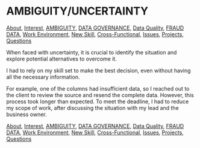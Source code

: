 # AMBIGUITY/UNCERTAINTY

<!-- TOC --> 
[About](https://github.com/bathai420/interview_data_quality/blob/main/About/README.md),
[Interest](https://github.com/bathai420/interview_data_quality/blob/main/Interest/README.md),
[AMBIGUITY](https://github.com/bathai420/interview_data_quality/blob/main/Ambiguity/README.md),
[DATA GOVERNANCE](https://github.com/bathai420/interview_data_quality/blob/main/DataGovernance/README.md),
[Data Quality](https://github.com/bathai420/interview_data_quality/blob/main/DataQuality/README.md), 
[FRAUD DATA](https://github.com/bathai420/interview_data_quality/blob/main/FraudData/README.md),
[Work Environment](https://github.com/bathai420/interview_data_quality/blob/main/WorkEnvironment/README.md),
[New Skill](https://github.com/bathai420/interview_data_quality/blob/main/NewSkill/README.md),
[Cross-Functional](https://github.com/bathai420/interview_data_quality/blob/main/CrossFunctional/README.md),
[Issues](https://github.com/bathai420/interview_data_quality/blob/main/Issues/README.md),
[Projects](https://github.com/bathai420/interview_data_quality/blob/main/Projects/README.md),
[Questions](https://github.com/bathai420/interview_data_quality/blob/main/Questions/README.md)

When faced with uncertainty, it is crucial to identify the situation and explore potential alternatives to overcome it. 

I had to rely on my skill set to make the best decision, even without having all the necessary information. 

For example, one of the columns had insufficient data, so I reached out to the client to review the source and resend the complete data. 
However, this process took longer than expected. To meet the deadline, I had to reduce my scope of work, after discussing the situation with my lead and the business owner.

[About](https://github.com/bathai420/interview_data_quality/blob/main/About/README.md),
[Interest](https://github.com/bathai420/interview_data_quality/blob/main/Interest/README.md),
[AMBIGUITY](https://github.com/bathai420/interview_data_quality/blob/main/Ambiguity/README.md),
[DATA GOVERNANCE](https://github.com/bathai420/interview_data_quality/blob/main/DataGovernance/README.md),
[Data Quality](https://github.com/bathai420/interview_data_quality/blob/main/DataQuality/README.md), 
[FRAUD DATA](https://github.com/bathai420/interview_data_quality/blob/main/FraudData/README.md),
[Work Environment](https://github.com/bathai420/interview_data_quality/blob/main/WorkEnvironment/README.md),
[New Skill](https://github.com/bathai420/interview_data_quality/blob/main/NewSkill/README.md),
[Cross-Functional](https://github.com/bathai420/interview_data_quality/blob/main/CrossFunctional/README.md),
[Issues](https://github.com/bathai420/interview_data_quality/blob/main/Issues/README.md),
[Projects](https://github.com/bathai420/interview_data_quality/blob/main/Projects/README.md),
[Questions](https://github.com/bathai420/interview_data_quality/blob/main/Questions/README.md)